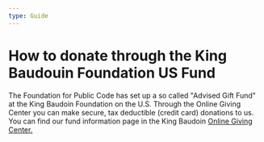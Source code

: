 ```yaml
---
type: Guide
---
```


# How to donate through the King Baudouin Foundation US Fund

The Foundation for Public Code has set up a so called "Advised Gift Fund" at the King Baudoin Foundation on the U.S. Through the Online Giving Center you can make secure, tax deductible (credit card) donations to us. You can find our fund information page in the King Baudoin [Online Giving Center.](https://kbfus.networkforgood.com/projects/52915-p-kbfus-funds-foundation-for-public-code-nl)


